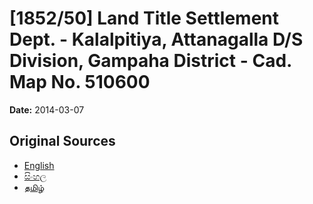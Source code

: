 # [1852/50] Land Title Settlement Dept. - Kalalpitiya, Attanagalla D/S Division, Gampaha District - Cad. Map No. 510600

**Date:** 2014-03-07

## Original Sources

- [English](https://documents.gov.lk/view/extra-gazettes/2014/3/1852-50_E.pdf)
- [සිංහල](https://documents.gov.lk/view/extra-gazettes/2014/3/1852-50_S.pdf)
- [தமிழ்](https://documents.gov.lk/view/extra-gazettes/2014/3/1852-50_T.pdf)
